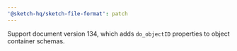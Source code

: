 ```yaml
---
'@sketch-hq/sketch-file-format': patch
---
```


Support document version 134, which adds `do_objectID` properties to object container schemas.
